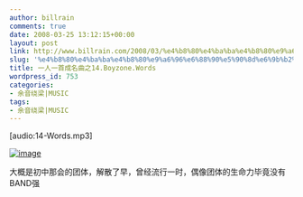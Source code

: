 ```yaml
---
author: billrain
comments: true
date: 2008-03-25 13:12:15+00:00
layout: post
link: http://www.billrain.com/2008/03/%e4%b8%80%e4%ba%ba%e4%b8%80%e9%a6%96%e6%88%90%e5%90%8d%e6%9b%b2%e4%b9%8b14boyzonewords/
slug: '%e4%b8%80%e4%ba%ba%e4%b8%80%e9%a6%96%e6%88%90%e5%90%8d%e6%9b%b2%e4%b9%8b14boyzonewords'
title: 一人一首成名曲之14.Boyzone.Words
wordpress_id: 753
categories:
- 余音绕梁|MUSIC
tags:
- 余音绕梁|MUSIC
---
```


[audio:14-Words.mp3]

[![image](http://www.billrain.com/wp-content/uploads/2008/03/image-thumb2.png)](http://www.billrain.com/wp-content/uploads/2008/03/image3.png)

大概是初中那会的团体，解散了早，曾经流行一时，偶像团体的生命力毕竟没有BAND强
